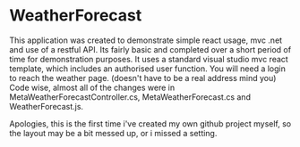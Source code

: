 # WeatherForecast


This application was created to demonstrate simple react usage, mvc .net and use of a restful API. Its fairly basic and completed over a short period of time for demonstration purposes. 
 It uses a standard visual studio mvc react template, which includes an authorised user function. You will need a login to reach the weather page. (doesn't have to be a real address mind you)
Code wise, almost all of the changes were in MetaWeatherForecastController.cs, MetaWeatherForecast.cs and WeatherForecast.js. 

Apologies, this is the first time i've created my own github project myself, so the layout may be a bit messed up, or i missed a setting.
